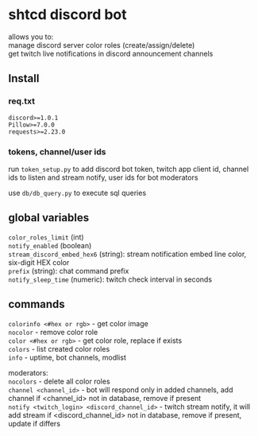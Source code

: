 # shtcd discord bot
 
allows you to:  
manage discord server color roles (create/assign/delete)  
get twitch live notifications in discord announcement channels  

## Install

### req.txt

```
discord>=1.0.1  
Pillow>=7.0.0  
requests>=2.23.0  
```

### tokens, channel/user ids

run `token_setup.py` to add discord bot token, twitch app client id, channel ids to listen and stream notify, user ids for bot moderators  

use `db/db_query.py` to execute sql queries  

## global variables

`color_roles_limit` (int)  
`notify_enabled` (boolean)  
`stream_discord_embed_hex6` (string): stream notification embed line color, six-digit HEX color  
`prefix` (string):  chat command prefix  
`notify_sleep_time` (numeric): twitch check interval in seconds  

## commands

`colorinfo <#hex or rgb>` - get color image  
`nocolor` - remove color role  
`color <#hex or rgb>` - get color role, replace if exists  
`colors` - list created color roles  
`info` - uptime, bot channels, modlist  

moderators:  
`nocolors` - delete all color roles  
`channel <channel_id>` - bot will respond only in added channels, add channel if <channel_id> not in database, remove if present  
`notify <twitch_login> <discord_channel_id>` - twitch stream notify, it will add stream if <discord_channel_id> not in database, remove if present, update if differs  
